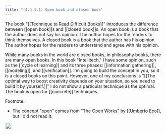 ```yaml
---
title: "(4.4.1.1) Open book and closed book"
---
```


The book "[[Technique to Read Difficult Books]]" introduces the difference between [[open book]]s and [[closed book]]s. An open book is a book that the author does not say his opinion. The author hopes for the readers to think themselves. A closed book is a book that the author has his opinion. The author hopes for the readers to understand and agree with his opinion.

While many books in the world are closed books, in philosophy books, there are many open books. In this book "Intellitech," I have some opinion, such as the [[cycle of learning]] and its three phases: [[information gathering]], [[modeling]], and [[verification]]. I'm going to build the concept in you, so it is a closed books on this point. However, one of my conclusions is "[[The optimal way to boost creativity depends on your situation, so you need to build it by yourself.]]" I do not show a particular technique as the optimal. The book is open for [[concrete]] techniques.

Footnote:

- The concept "open" comes from "The Open Works" by [[Umberto Eco]], but I did not read it.

<img src='https://scrapbox.io/api/pages/nishio/en/icon' alt='en.icon' height="19.5"/>